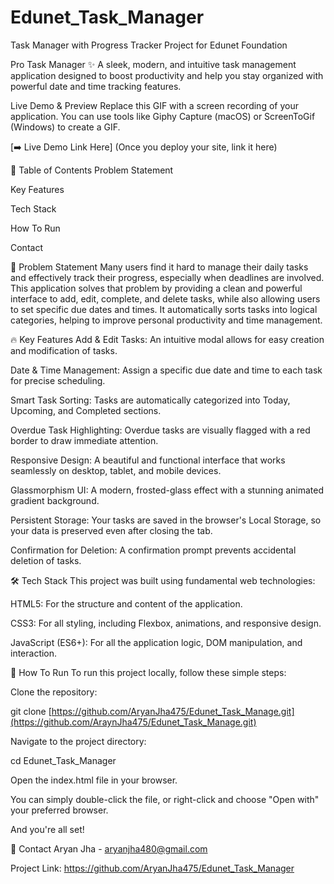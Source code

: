 # Edunet_Task_Manager
 Task Manager with Progress Tracker Project for Edunet Foundation



 Pro Task Manager ✨
A sleek, modern, and intuitive task management application designed to boost productivity and help you stay organized with powerful date and time tracking features.

Live Demo & Preview
Replace this GIF with a screen recording of your application. You can use tools like Giphy Capture (macOS) or ScreenToGif (Windows) to create a GIF.

[➡️ Live Demo Link Here] (Once you deploy your site, link it here)

📖 Table of Contents
Problem Statement

Key Features

Tech Stack

How To Run

Contact

🎯 Problem Statement
Many users find it hard to manage their daily tasks and effectively track their progress, especially when deadlines are involved. This application solves that problem by providing a clean and powerful interface to add, edit, complete, and delete tasks, while also allowing users to set specific due dates and times. It automatically sorts tasks into logical categories, helping to improve personal productivity and time management.

🔥 Key Features
Add & Edit Tasks: An intuitive modal allows for easy creation and modification of tasks.

Date & Time Management: Assign a specific due date and time to each task for precise scheduling.

Smart Task Sorting: Tasks are automatically categorized into Today, Upcoming, and Completed sections.

Overdue Task Highlighting: Overdue tasks are visually flagged with a red border to draw immediate attention.

Responsive Design: A beautiful and functional interface that works seamlessly on desktop, tablet, and mobile devices.

Glassmorphism UI: A modern, frosted-glass effect with a stunning animated gradient background.

Persistent Storage: Your tasks are saved in the browser's Local Storage, so your data is preserved even after closing the tab.

Confirmation for Deletion: A confirmation prompt prevents accidental deletion of tasks.

🛠️ Tech Stack
This project was built using fundamental web technologies:

HTML5: For the structure and content of the application.

CSS3: For all styling, including Flexbox, animations, and responsive design.

JavaScript (ES6+): For all the application logic, DOM manipulation, and interaction.




🚀 How To Run
To run this project locally, follow these simple steps:

Clone the repository:

git clone [https://github.com/AryanJha475/Edunet_Task_Manage.git](https://github.com/AraynJha475/Edunet_Task_Manage.git)

Navigate to the project directory:

cd Edunet_Task_Manager

Open the index.html file in your browser.

You can simply double-click the file, or right-click and choose "Open with" your preferred browser.

And you're all set!




👤 Contact
Aryan Jha - aryanjha480@gmail.com

Project Link: https://github.com/AryanJha475/Edunet_Task_Manager
